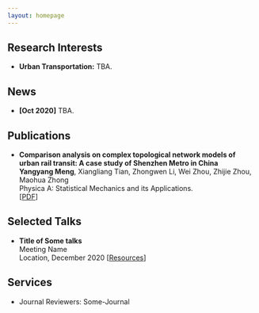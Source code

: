 ```yaml
---
layout: homepage
---
```


## Research Interests

- **Urban Transportation:** TBA.

## News

- **[Oct 2020]** TBA.

## Publications

- **Comparison analysis on complex topological network models of urban rail transit: A case study of Shenzhen Metro in China**
  <br>
  **Yangyang Meng**, Xiangliang Tian, Zhongwen Li, Wei Zhou, Zhijie Zhou, Maohua Zhong
  <br>
  Physica A: Statistical Mechanics and its Applications.
  <br>
  [[PDF](https://www.sciencedirect.com/science/article/pii/S0378437120305379)]


## Selected Talks

- **Title of Some talks**
  <br>
  Meeting Name
  <br>
  Location, December 2020 [[Resources](https://mengyy212.github.io)]


## Services

- Journal Reviewers: Some-Journal

